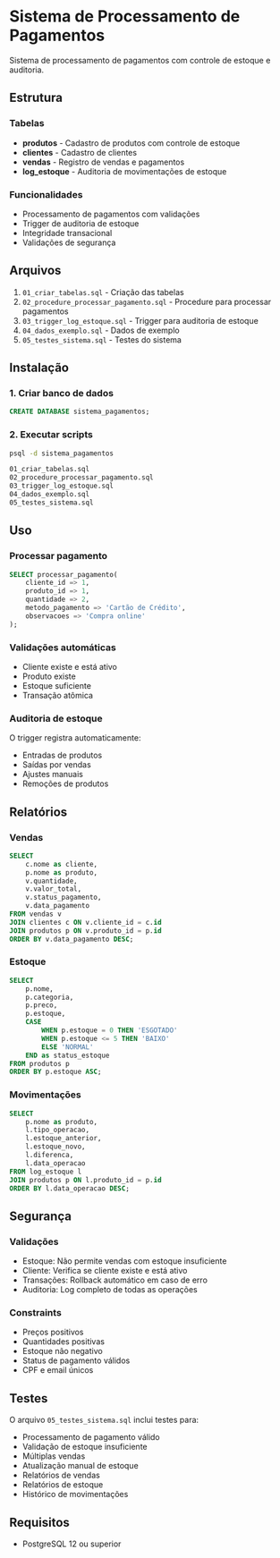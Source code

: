 # Sistema de Processamento de Pagamentos

Sistema de processamento de pagamentos com controle de estoque e auditoria.

## Estrutura

### Tabelas
- **produtos** - Cadastro de produtos com controle de estoque
- **clientes** - Cadastro de clientes
- **vendas** - Registro de vendas e pagamentos
- **log_estoque** - Auditoria de movimentações de estoque

### Funcionalidades
- Processamento de pagamentos com validações
- Trigger de auditoria de estoque
- Integridade transacional
- Validações de segurança

## Arquivos

1. `01_criar_tabelas.sql` - Criação das tabelas
2. `02_procedure_processar_pagamento.sql` - Procedure para processar pagamentos
3. `03_trigger_log_estoque.sql` - Trigger para auditoria de estoque
4. `04_dados_exemplo.sql` - Dados de exemplo
5. `05_testes_sistema.sql` - Testes do sistema

## Instalação

### 1. Criar banco de dados
```sql
CREATE DATABASE sistema_pagamentos;
```

### 2. Executar scripts
```bash
psql -d sistema_pagamentos

01_criar_tabelas.sql
02_procedure_processar_pagamento.sql
03_trigger_log_estoque.sql
04_dados_exemplo.sql
05_testes_sistema.sql
```

## Uso

### Processar pagamento
```sql
SELECT processar_pagamento(
    cliente_id => 1,
    produto_id => 1,
    quantidade => 2,
    metodo_pagamento => 'Cartão de Crédito',
    observacoes => 'Compra online'
);
```

### Validações automáticas
- Cliente existe e está ativo
- Produto existe
- Estoque suficiente
- Transação atômica

### Auditoria de estoque
O trigger registra automaticamente:
- Entradas de produtos
- Saídas por vendas
- Ajustes manuais
- Remoções de produtos

## Relatórios

### Vendas
```sql
SELECT 
    c.nome as cliente,
    p.nome as produto,
    v.quantidade,
    v.valor_total,
    v.status_pagamento,
    v.data_pagamento
FROM vendas v
JOIN clientes c ON v.cliente_id = c.id
JOIN produtos p ON v.produto_id = p.id
ORDER BY v.data_pagamento DESC;
```

### Estoque
```sql
SELECT 
    p.nome,
    p.categoria,
    p.preco,
    p.estoque,
    CASE 
        WHEN p.estoque = 0 THEN 'ESGOTADO'
        WHEN p.estoque <= 5 THEN 'BAIXO'
        ELSE 'NORMAL'
    END as status_estoque
FROM produtos p
ORDER BY p.estoque ASC;
```

### Movimentações
```sql
SELECT 
    p.nome as produto,
    l.tipo_operacao,
    l.estoque_anterior,
    l.estoque_novo,
    l.diferenca,
    l.data_operacao
FROM log_estoque l
JOIN produtos p ON l.produto_id = p.id
ORDER BY l.data_operacao DESC;
```

## Segurança

### Validações
- Estoque: Não permite vendas com estoque insuficiente
- Cliente: Verifica se cliente existe e está ativo
- Transações: Rollback automático em caso de erro
- Auditoria: Log completo de todas as operações

### Constraints
- Preços positivos
- Quantidades positivas
- Estoque não negativo
- Status de pagamento válidos
- CPF e email únicos

## Testes

O arquivo `05_testes_sistema.sql` inclui testes para:
- Processamento de pagamento válido
- Validação de estoque insuficiente
- Múltiplas vendas
- Atualização manual de estoque
- Relatórios de vendas
- Relatórios de estoque
- Histórico de movimentações

## Requisitos

- PostgreSQL 12 ou superior
